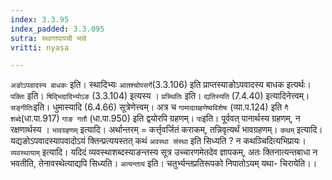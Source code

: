 ```yaml
---
index: 3.3.95
index_padded: 3.3.095
sutra: स्थागापापची भावे
vritti: nyasa

---
```

`अङोऽपवादस्य बाधकः` इति। स्थादिभ्यः `आतश्चोपसर्गे`(3.3.106) इति प्राप्तस्याङोऽपवादस्य बाधक इत्यर्थः। `पक्तिः` इति। `षिद्भिदादिभ्योऽङ` (3.3.104) इत्यस्य । `प्रस्थितिः` इति। `द्यतिस्यति` (7.4.40) इत्यादिनेत्त्वम्। `सङ्गीतिः`इति। धुमास्यादि (6.4.66) सूत्रेणेत्त्वम्। अत्र च `गामादाग्रहणेष्वविशेषः` (व्या.प.124) इति `गै शब्दे`(धा.पा.917) `गाङ गतौ` (धा.पा.950) इति द्वयोरपि ग्रहणम्। `पा`इति। पूर्ववत् पानार्थस्य ग्रहणम्, न रक्षणार्थस्य । `भावग्रहणम्` इत्यादि। अर्थान्तरम् = कर्त्तृवर्जितं कराकम्, तन्निवृत्यर्थं भावग्रहणम्।
`कथम्` इत्यादि। यद्यङोऽपवादस्यापवादोऽयं क्तिन्प्रत्ययस्तत् कथं `अवस्था संस्था` इति सिध्यति ? न कथञ्चिदित्यभिप्रायः। `व्यवस्थायाम्` इत्यादि। यदिदं व्यवस्थाशब्दस्याङन्तस्य सूत्र उच्चारणमेतदेव ज्ञापकम्, अतः क्तिनात्यन्तबाधा न भवतीति, तेनावस्थेत्याद्यपि सिध्यति। `अत्यन्ताय` इति। चतुर्भ्यन्तप्रतिरूपको निपातोऽयम् यथा- चिरायेति।।